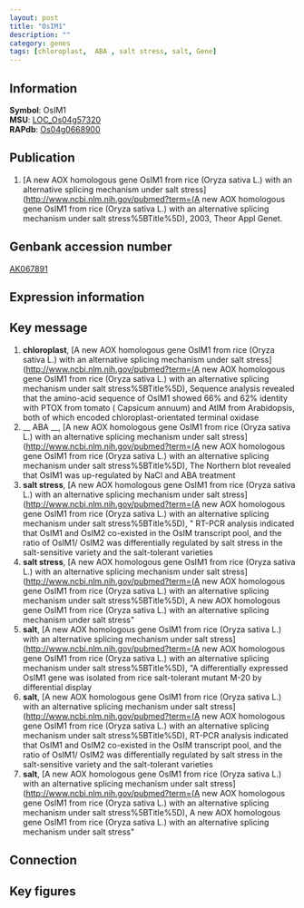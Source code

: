 ```yaml
---
layout: post
title: "OsIM1"
description: ""
category: genes
tags: [chloroplast,  ABA , salt stress, salt, Gene]
---
```


## Information
__Symbol__: OsIM1  
__MSU__: [LOC_Os04g57320](http://rice.plantbiology.msu.edu/cgi-bin/ORF_infopage.cgi?orf=LOC_Os04g57320)  
__RAPdb__: [Os04g0668900](http://rapdb.dna.affrc.go.jp/viewer/gbrowse_details/irgsp1?name=Os04g0668900)  

## Publication
1. [A new AOX homologous gene OsIM1 from rice (Oryza sativa L.) with an alternative splicing mechanism under salt stress](http://www.ncbi.nlm.nih.gov/pubmed?term=(A new AOX homologous gene OsIM1 from rice (Oryza sativa L.) with an alternative splicing mechanism under salt stress%5BTitle%5D), 2003, Theor Appl Genet.

## Genbank accession number
[AK067891](http://www.ncbi.nlm.nih.gov/nuccore/AK067891)

## Expression information

## Key message
1. __chloroplast__, [A new AOX homologous gene OsIM1 from rice (Oryza sativa L.) with an alternative splicing mechanism under salt stress](http://www.ncbi.nlm.nih.gov/pubmed?term=(A new AOX homologous gene OsIM1 from rice (Oryza sativa L.) with an alternative splicing mechanism under salt stress%5BTitle%5D),  Sequence analysis revealed that the amino-acid sequence of OsIM1 showed 66% and 62% identity with PTOX from tomato ( Capsicum annuum) and AtIM from Arabidopsis, both of which encoded chloroplast-orientated terminal oxidase
2. __ ABA __, [A new AOX homologous gene OsIM1 from rice (Oryza sativa L.) with an alternative splicing mechanism under salt stress](http://www.ncbi.nlm.nih.gov/pubmed?term=(A new AOX homologous gene OsIM1 from rice (Oryza sativa L.) with an alternative splicing mechanism under salt stress%5BTitle%5D),  The Northern blot revealed that OsIM1 was up-regulated by NaCl and ABA treatment
3. __salt stress__, [A new AOX homologous gene OsIM1 from rice (Oryza sativa L.) with an alternative splicing mechanism under salt stress](http://www.ncbi.nlm.nih.gov/pubmed?term=(A new AOX homologous gene OsIM1 from rice (Oryza sativa L.) with an alternative splicing mechanism under salt stress%5BTitle%5D), " RT-PCR analysis indicated that OsIM1 and OsIM2 co-existed in the OsIM transcript pool, and the ratio of OsIM1/ OsIM2 was differentially regulated by salt stress in the salt-sensitive variety and the salt-tolerant varieties
4. __salt stress__, [A new AOX homologous gene OsIM1 from rice (Oryza sativa L.) with an alternative splicing mechanism under salt stress](http://www.ncbi.nlm.nih.gov/pubmed?term=(A new AOX homologous gene OsIM1 from rice (Oryza sativa L.) with an alternative splicing mechanism under salt stress%5BTitle%5D), A new AOX homologous gene OsIM1 from rice (Oryza sativa L.) with an alternative splicing mechanism under salt stress"
5. __salt__, [A new AOX homologous gene OsIM1 from rice (Oryza sativa L.) with an alternative splicing mechanism under salt stress](http://www.ncbi.nlm.nih.gov/pubmed?term=(A new AOX homologous gene OsIM1 from rice (Oryza sativa L.) with an alternative splicing mechanism under salt stress%5BTitle%5D), "A differentially expressed OsIM1 gene was isolated from rice salt-tolerant mutant M-20 by differential display
6. __salt__, [A new AOX homologous gene OsIM1 from rice (Oryza sativa L.) with an alternative splicing mechanism under salt stress](http://www.ncbi.nlm.nih.gov/pubmed?term=(A new AOX homologous gene OsIM1 from rice (Oryza sativa L.) with an alternative splicing mechanism under salt stress%5BTitle%5D),  RT-PCR analysis indicated that OsIM1 and OsIM2 co-existed in the OsIM transcript pool, and the ratio of OsIM1/ OsIM2 was differentially regulated by salt stress in the salt-sensitive variety and the salt-tolerant varieties
7. __salt__, [A new AOX homologous gene OsIM1 from rice (Oryza sativa L.) with an alternative splicing mechanism under salt stress](http://www.ncbi.nlm.nih.gov/pubmed?term=(A new AOX homologous gene OsIM1 from rice (Oryza sativa L.) with an alternative splicing mechanism under salt stress%5BTitle%5D), A new AOX homologous gene OsIM1 from rice (Oryza sativa L.) with an alternative splicing mechanism under salt stress"

## Connection

## Key figures


